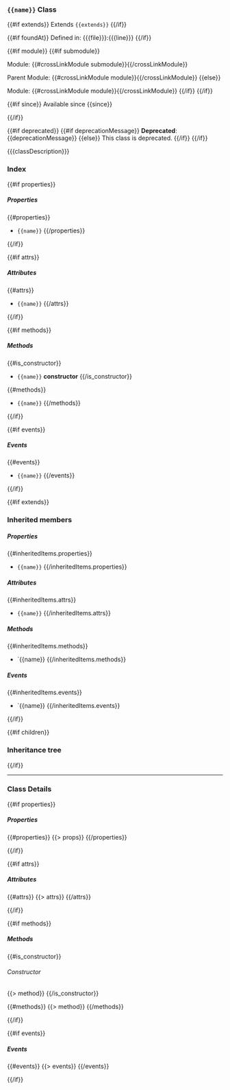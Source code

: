 ### `{{name}}` Class

{{#if extends}}
Extends `{{extends}}`
{{/if}}

{{#if foundAt}}
Defined in: {{{file}}}:{{{line}}}
{{/if}}

{{#if module}}
  {{#if submodule}}

Module: {{#crossLinkModule submodule}}{{/crossLinkModule}}

Parent Module: {{#crossLinkModule module}}{{/crossLinkModule}}
  {{else}}

Module: {{#crossLinkModule module}}{{/crossLinkModule}}
  {{/if}}
{{/if}}

{{#if since}}
Available since {{since}}</p>
{{/if}}

{{#if deprecated}}
  {{#if deprecationMessage}}
**Deprecated**: {{deprecationMessage}}
  {{else}}
This class is deprecated.
  {{/if}}
{{/if}}


{{{classDescription}}}

### Index

{{#if properties}}
##### Properties

{{#properties}}
  - `{{name}}`
{{/properties}}

{{/if}}

{{#if attrs}}
##### Attributes

{{#attrs}}
  - `{{name}}`
{{/attrs}}

{{/if}}

{{#if methods}}
##### Methods

{{#is_constructor}}
  - `{{name}}` **constructor**
{{/is_constructor}}

{{#methods}}
  - `{{name}}`
{{/methods}}

{{/if}}

{{#if events}}

##### Events

{{#events}}
  - `{{name}}`
{{/events}}

{{/if}}

{{#if extends}}

### Inherited members

##### Properties

{{#inheritedItems.properties}}
- `{{name}}`
{{/inheritedItems.properties}}

##### Attributes

{{#inheritedItems.attrs}}
- `{{name}}`
{{/inheritedItems.attrs}}

##### Methods

{{#inheritedItems.methods}}
- `{{name}}
{{/inheritedItems.methods}}

##### Events

{{#inheritedItems.events}}
- `{{name}}
{{/inheritedItems.events}}

{{/if}}

{{#if children}}

### Inheritance tree

{{/if}}

-----------------------------------------

### Class Details

{{#if properties}}

##### Properties

{{#properties}}
{{> props}}
{{/properties}}

{{/if}}

{{#if attrs}}

##### Attributes

{{#attrs}}
{{> attrs}}
{{/attrs}}

{{/if}}

{{#if methods}}

<!-- Method Block -->
##### Methods

{{#is_constructor}}
###### Constructor
{{> method}}
{{/is_constructor}}

{{#methods}}
{{> method}}
{{/methods}}

{{/if}}

{{#if events}}

##### Events

{{#events}}
{{> events}}
{{/events}}

{{/if}}
